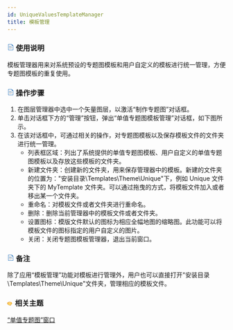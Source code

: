 ```yaml
---
id: UniqueValuesTemplateManager
title: 模板管理
---
```

### ![](../../img/read.gif) 使用说明

模板管理器用来对系统预设的专题图模板和用户自定义的模板进行统一管理，方便专题图模板的重复使用。

### ![](../../img/read.gif) 操作步骤

1. 在图层管理器中选中一个矢量图层，以激活“制作专题图”对话框。
2. 单击对话框下方的“管理”按钮，弹出“单值专题图模板管理”对话框，如下图所示。
3. 在该对话框中，可通过相关的操作，对专题图模板以及保存模板文件的文件夹进行统一管理。 
    * 列表框区域：列出了系统提供的单值专题图模板、用户自定义的单值专题图模板以及存放这些模板的文件夹。
    * 新建文件夹：创建新的文件夹，用来保存管理器中的模板。新建的文件夹的位置为："安装目录\Templates\Theme\Unique\"下，例如 Unique 文件夹下的 MyTemplate 文件夹。可以通过拖曳的方式，将模板文件加入或者移出某一个文件夹。
    * 重命名：对模板文件或者文件夹进行重命名。
    * 删除：删除当前管理器中的模板文件或者文件夹。
    * 设置图标：模版文件默认的图标为相应全幅地图的缩略图。此功能可以将模板文件的图标指定的用户自定义的图片。
    * 关闭：关闭专题图模板管理器，退出当前窗口。

### ![](../../img/read.gif) 备注

除了应用“模板管理”功能对模板进行管理外，用户也可以直接打开"安装目录\Templates\Theme\Unique"文件夹，管理相应的模板文件。

### ![](../../img/seealso.png) 相关主题

<!-- ![](../../img/smalltitle.png)  -->
[“单值专题图”窗口](UniqueValuesMapGroupDia.html)
